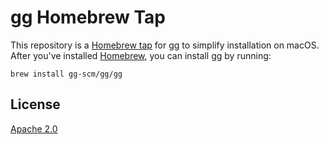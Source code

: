 # gg Homebrew Tap

This repository is a [Homebrew tap][] for [gg][] to simplify installation on
macOS. After you've installed [Homebrew][], you can install gg by running:

```
brew install gg-scm/gg/gg
```

[gg]: https://gg-scm.io
[Homebrew]: https://brew.sh/
[Homebrew tap]: https://docs.brew.sh/Taps

## License

[Apache 2.0](LICENSE)
